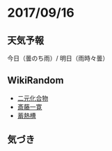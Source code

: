 # 2017/09/16

## 天気予報

今日（曇のち雨）/ 明日（雨時々曇）

## WikiRandom

* [二元化合物](https://ja.wikipedia.org/wiki/%E4%BA%8C%E5%85%83%E5%8C%96%E5%90%88%E7%89%A9)
* [斎藤一寛](https://ja.wikipedia.org/wiki/%E6%96%8E%E8%97%A4%E4%B8%80%E5%AF%9B)
* [蓄熱槽](https://ja.wikipedia.org/wiki/%E8%93%84%E7%86%B1%E6%A7%BD)

## 気づき

